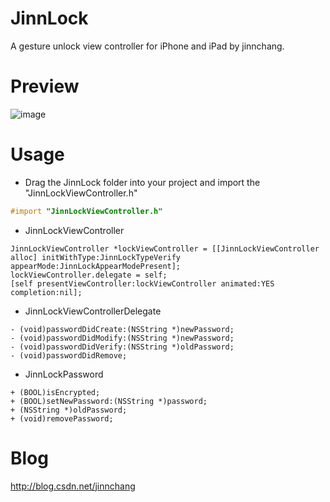 # JinnLock
A gesture unlock view controller for iPhone and iPad by jinnchang.
# Preview
![image](https://github.com/jinnchang/JinnLock/blob/master/JinnLockExample/preview.gif)
# Usage
* Drag the JinnLock folder into your project and import the "JinnLockViewController.h"
```objective-c
#import "JinnLockViewController.h"
```
* JinnLockViewController
```objc
JinnLockViewController *lockViewController = [[JinnLockViewController alloc] initWithType:JinnLockTypeVerify appearMode:JinnLockAppearModePresent];
lockViewController.delegate = self;
[self presentViewController:lockViewController animated:YES completion:nil];
```
* JinnLockViewControllerDelegate
```objc
- (void)passwordDidCreate:(NSString *)newPassword;
- (void)passwordDidModify:(NSString *)newPassword;
- (void)passwordDidVerify:(NSString *)oldPassword;
- (void)passwordDidRemove;
```
* JinnLockPassword
```objc
+ (BOOL)isEncrypted;
+ (BOOL)setNewPassword:(NSString *)password;
+ (NSString *)oldPassword;
+ (void)removePassword;
```
# Blog
http://blog.csdn.net/jinnchang
